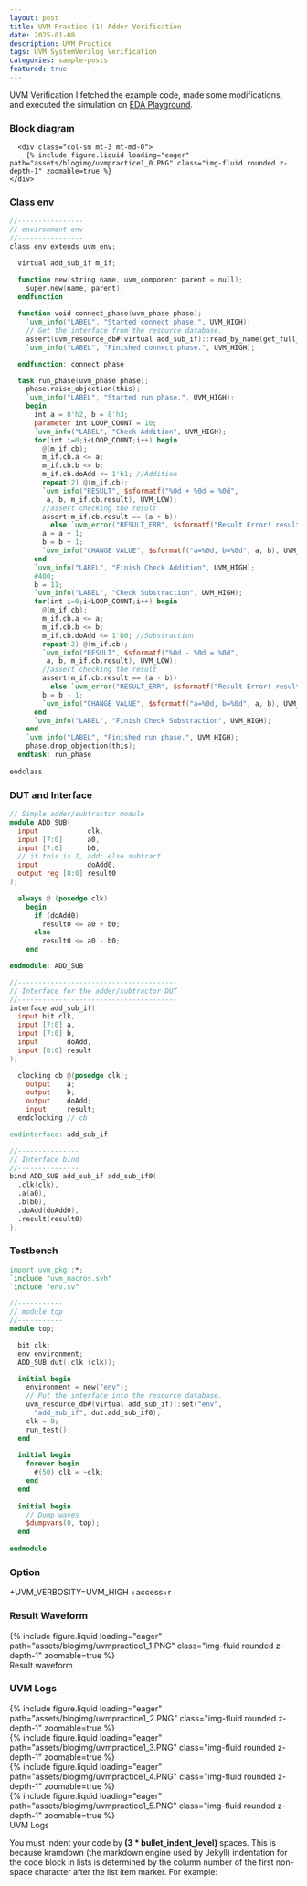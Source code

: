 ```yaml
---
layout: post
title: UVM Practice (1) Adder Verification
date: 2025-01-08
description: UVM Practice
tags: UVM SystemVerilog Verification
categories: sample-posts
featured: true
---
```


UVM Verification
I fetched the example code, made some modifications, and executed the simulation on [EDA Playground](https://edaplayground.com).

### Block diagram
      <div class="col-sm mt-3 mt-md-0">
        {% include figure.liquid loading="eager" path="assets/blogimg/uvmpractice1_0.PNG" class="img-fluid rounded z-depth-1" zoomable=true %}
    </div>


### Class env

```verilog
//----------------
// environment env
//----------------
class env extends uvm_env;

  virtual add_sub_if m_if;

  function new(string name, uvm_component parent = null);
    super.new(name, parent);
  endfunction
  
  function void connect_phase(uvm_phase phase);
    `uvm_info("LABEL", "Started connect phase.", UVM_HIGH);
    // Get the interface from the resource database.
    assert(uvm_resource_db#(virtual add_sub_if)::read_by_name(get_full_name(), "add_sub_if", m_if));
    `uvm_info("LABEL", "Finished connect phase.", UVM_HIGH);

  endfunction: connect_phase

  task run_phase(uvm_phase phase);
    phase.raise_objection(this);
    `uvm_info("LABEL", "Started run phase.", UVM_HIGH);
    begin
      int a = 8'h2, b = 8'h3;
      parameter int LOOP_COUNT = 10;
      `uvm_info("LABEL", "Check Addition", UVM_HIGH);
      for(int i=0;i<LOOP_COUNT;i++) begin
        @(m_if.cb);
        m_if.cb.a <= a;
        m_if.cb.b <= b;
        m_if.cb.doAdd <= 1'b1; //Addition
        repeat(2) @(m_if.cb);
        `uvm_info("RESULT", $sformatf("%0d + %0d = %0d", 
         a, b, m_if.cb.result), UVM_LOW);
        //assert checking the result
        assert(m_if.cb.result == (a + b))
          else `uvm_error("RESULT_ERR", $sformatf("Result Error! result=%0d, not %0d", m_if.cb.result, a+b));
        a = a + 1;
        b = b + 1;
        `uvm_info("CHANGE VALUE", $sformatf("a=%0d, b=%0d", a, b), UVM_LOW);
      end
      `uvm_info("LABEL", "Finish Check Addition", UVM_HIGH);      
      #400;
      b = 11;
      `uvm_info("LABEL", "Check Substraction", UVM_HIGH);
      for(int i=0;i<LOOP_COUNT;i++) begin
        @(m_if.cb);
        m_if.cb.a <= a;
        m_if.cb.b <= b;
        m_if.cb.doAdd <= 1'b0; //Substraction
        repeat(2) @(m_if.cb);
        `uvm_info("RESULT", $sformatf("%0d - %0d = %0d", 
         a, b, m_if.cb.result), UVM_LOW);
        //assert checking the result
        assert(m_if.cb.result == (a - b))
          else `uvm_error("RESULT_ERR", $sformatf("Result Error! result=%0d, not %0d", m_if.cb.result, a-b));
        b = b - 1;
        `uvm_info("CHANGE VALUE", $sformatf("a=%0d, b=%0d", a, b), UVM_LOW);
      end
      `uvm_info("LABEL", "Finish Check Substraction", UVM_HIGH);
    end
    `uvm_info("LABEL", "Finished run phase.", UVM_HIGH);
    phase.drop_objection(this);
  endtask: run_phase
  
endclass
```

### DUT and Interface

```verilog
// Simple adder/subtractor module
module ADD_SUB(
  input            clk,
  input [7:0]      a0,
  input [7:0]      b0,
  // if this is 1, add; else subtract
  input            doAdd0,
  output reg [8:0] result0
);

  always @ (posedge clk)
    begin
      if (doAdd0)
        result0 <= a0 + b0;
      else
        result0 <= a0 - b0;
    end

endmodule: ADD_SUB

//---------------------------------------
// Interface for the adder/subtractor DUT
//---------------------------------------
interface add_sub_if(
  input bit clk,
  input [7:0] a,
  input [7:0] b,
  input       doAdd,
  input [8:0] result
);

  clocking cb @(posedge clk);
    output    a;
    output    b;
    output    doAdd;
    input     result;
  endclocking // cb

endinterface: add_sub_if

//---------------
// Interface bind
//---------------
bind ADD_SUB add_sub_if add_sub_if0(
  .clk(clk),
  .a(a0),
  .b(b0),
  .doAdd(doAdd0),
  .result(result0)
);
```

### Testbench

```verilog
import uvm_pkg::*;
`include "uvm_macros.svh"
`include "env.sv"

//-----------
// module top
//-----------
module top;

  bit clk;
  env environment;
  ADD_SUB dut(.clk (clk));

  initial begin
    environment = new("env");
    // Put the interface into the resource database.
    uvm_resource_db#(virtual add_sub_if)::set("env",
      "add_sub_if", dut.add_sub_if0);
    clk = 0;
    run_test();
  end
  
  initial begin
    forever begin
      #(50) clk = ~clk;
    end
  end
  
  initial begin
    // Dump waves
    $dumpvars(0, top);
  end
  
endmodule
```

### Option
+UVM_VERBOSITY=UVM_HIGH +access+r

### Result Waveform

<div class="row mt-3">
    <div class="col-sm mt-3 mt-md-0">
        {% include figure.liquid loading="eager" path="assets/blogimg/uvmpractice1_1.PNG" class="img-fluid rounded z-depth-1" zoomable=true %}
    </div>
</div>
<div class="caption">
    Result waveform
</div>

### UVM Logs

<div class="row mt-3">
    <div class="col-sm mt-3 mt-md-0">
        {% include figure.liquid loading="eager" path="assets/blogimg/uvmpractice1_2.PNG" class="img-fluid rounded z-depth-1" zoomable=true %}
    </div>
      <div class="col-sm mt-3 mt-md-0">
        {% include figure.liquid loading="eager" path="assets/blogimg/uvmpractice1_3.PNG" class="img-fluid rounded z-depth-1" zoomable=true %}
    </div>
      <div class="col-sm mt-3 mt-md-0">
        {% include figure.liquid loading="eager" path="assets/blogimg/uvmpractice1_4.PNG" class="img-fluid rounded z-depth-1" zoomable=true %}
    </div>
      <div class="col-sm mt-3 mt-md-0">
        {% include figure.liquid loading="eager" path="assets/blogimg/uvmpractice1_5.PNG" class="img-fluid rounded z-depth-1" zoomable=true %}
    </div>
</div>
<div class="caption">
    UVM Logs
</div>


You must indent your code by **(3 \* bullet_indent_level)** spaces. This is because kramdown (the markdown engine used by Jekyll) indentation for the code block in lists is determined by the column number of the first non-space character after the list item marker. For example:

